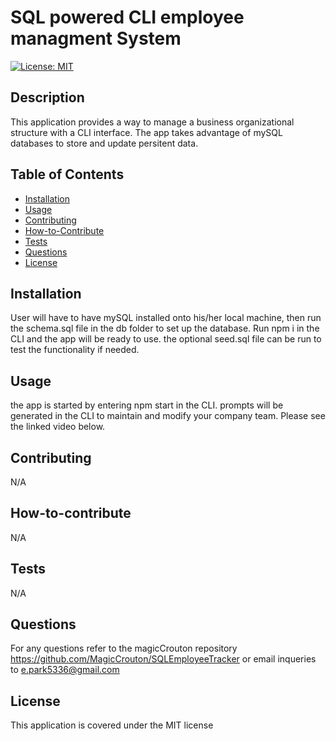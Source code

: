 # SQL powered CLI employee managment System
[![License: MIT](https://img.shields.io/badge/License-MIT-yellow.svg)](https://opensource.org/licenses/MIT)

## Description

This application provides a way to manage a business organizational structure with a CLI interface. The app takes advantage of mySQL databases to store and update persitent data.

## Table of Contents

- [Installation](#installation)
- [Usage](#usage)
- [Contributing](#contributing)
- [How-to-Contribute](#how-to-contribute)
- [Tests](#tests)
- [Questions](#questions)
- [License](#license)

## Installation

User will have to have mySQL installed onto his/her local machine, then run the schema.sql file in the db folder to set up the database. Run npm i in the CLI and the app will be ready to use. the optional seed.sql file can be run to test the functionality if needed.

## Usage

the app is started by entering npm start in the CLI. prompts will be generated in the CLI to maintain and modify your company team. Please see the linked video below.



## Contributing

N/A

## How-to-contribute

N/A

## Tests

N/A

## Questions

For any questions refer to the magicCrouton repository https://github.com/MagicCrouton/SQLEmployeeTracker 
or email inqueries to e.park5336@gmail.com

## License

This application is covered under the MIT license